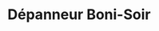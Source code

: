 ---
title: "Dépanneur Boni-Soir"
url: /saint-jean-sur-richelieu/depanneur-boni-soir/
shop: supermarket
---
